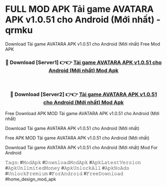 # FULL MOD APK Tải game AVATARA APK v1.0.51 cho Android (Mới nhất) - qrmku
Download Tải game AVATARA APK v1.0.51 cho Android (Mới nhất) Free Mod APK

<div align="center">
<h3>🔴 Download [Server1] 👉👉 <a href="https://apk-comot.site?title=Tải_game_AVATARA_APK_v1.0.51_cho_Android_(Mới_nhất)">Tải game AVATARA APK v1.0.51 cho Android (Mới nhất) Mod Apk</a></h3><br>

<h3>🔴 Download [Server2] 👉👉 <a href="https://apk-comot.site?title=Tải_game_AVATARA_APK_v1.0.51_cho_Android_(Mới_nhất)">Tải game AVATARA APK v1.0.51 cho Android (Mới nhất) Mod Apk</a></h3>
</div>


Free Download APK MOD Tải game AVATARA APK v1.0.51 cho Android (Mới nhất)

Download Tải game AVATARA APK v1.0.51 cho Android (Mới nhất) 

Free APK MOD Tải game AVATARA APK v1.0.51 cho Android (Mới nhất) 

Download Tải game AVATARA APK v1.0.51 cho Android (Mới nhất) Mod For Android

𝚃𝚊𝚐𝚜: #𝙼𝚘𝚍𝙰𝚙𝚔 #𝙳𝚘𝚠𝚗𝚕𝚘𝚊𝚍𝙼𝚘𝚍𝙰𝚙𝚔 #𝙰𝚙𝚔𝙻𝚊𝚝𝚎𝚜𝚝𝚅𝚎𝚛𝚜𝚒𝚘𝚗 #𝙰𝚙𝚔𝚄𝚗𝚕𝚒𝚖𝚒𝚝𝚎𝚍𝙼𝚘𝚗𝚎𝚢 #𝙰𝚙𝚔𝚄𝚗𝚕𝚘𝚌𝚔𝙰𝚕𝚕 #𝙰𝚙𝚔𝙽𝚘𝙰𝚍𝚜 #𝚄𝚗𝚕𝚘𝚌𝚔𝙿𝚛𝚎𝚖𝚒𝚞𝚖 #𝙵𝚘𝚛𝙰𝚗𝚍𝚛𝚘𝚒𝚍 #𝙵𝚛𝚎𝚎𝙳𝚘𝚠𝚗𝚕𝚘𝚊𝚍 #home_design_mod_apk
